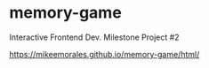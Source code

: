 # memory-game
Interactive Frontend Dev. Milestone Project #2

https://mikeemorales.github.io/memory-game/html/
